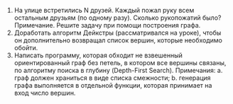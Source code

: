1. На улице встретились N друзей. Каждый пожал руку всем остальным друзьям (по одному разу). Сколько рукопожатий было?
Примечание. Решите задачу при помощи построения графа.
2. Доработать алгоритм Дейкстры (рассматривался на уроке), чтобы он дополнительно возвращал список вершин, которые необходимо обойти.
3. Написать программу, которая обходит не взвешенный ориентированный граф без петель, в котором все вершины связаны, по алгоритму поиска в глубину (Depth-First Search).
Примечания:
a. граф должен храниться в виде списка смежности;
b. генерация графа выполняется в отдельной функции, которая принимает на вход число вершин.